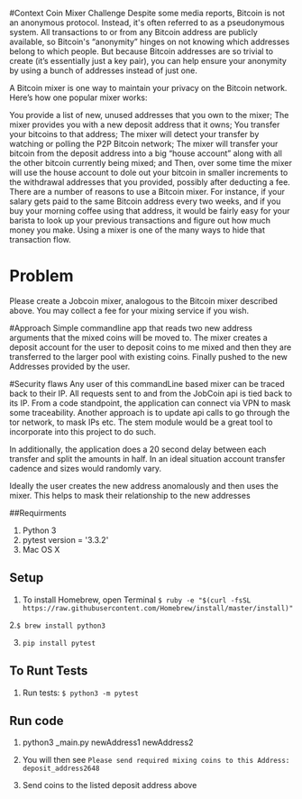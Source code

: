 #Context
Coin Mixer Challenge
Despite some media reports, Bitcoin is not an anonymous protocol.
Instead, it's often referred to as a pseudonymous system.
All transactions to or from any Bitcoin address are publicly available, so Bitcoin's “anonymity” hinges on not knowing which addresses belong to which people.
But because Bitcoin addresses are so trivial to create (it’s essentially just a key pair), you can help ensure your anonymity by using a bunch of addresses instead of just one.



A Bitcoin mixer is one way to maintain your privacy on the Bitcoin network.  Here’s how one popular mixer works:

You provide  a list of new, unused addresses that you own to the mixer;
The mixer provides you with a new deposit address that it owns;
You transfer your bitcoins to that address;
The mixer will detect your transfer by watching or polling the P2P Bitcoin network;
The mixer will transfer your bitcoin from the deposit address into a big “house account” along with all the other bitcoin currently being mixed; and
Then, over some time the mixer will use the house account to dole out your bitcoin in smaller increments to the withdrawal addresses that you provided, possibly after deducting a fee.
There are a number of reasons to use a Bitcoin mixer. For instance, if your salary gets paid to the same Bitcoin address every two weeks, and if you buy your morning coffee using that address, it would be fairly easy for your barista to look up your previous transactions and figure out how much money you make. Using a mixer is one of the many ways to hide that transaction flow.


# Problem
  Please create a Jobcoin mixer, analogous to the Bitcoin mixer described above. You may collect a fee for your mixing service if you wish.


#Approach
  Simple commandline app that reads two new address arguments that the mixed coins will be moved to. The mixer creates a deposit account
  for the user to deposit coins to me mixed and then they are transferred to the larger pool with existing coins. Finally pushed to the
  new Addresses provided by the user.

#Security flaws
  Any user of this commandLine based mixer can be traced back to their IP. All requests sent to and from the JobCoin api
  is tied back to its IP. From a code standpoint, the application can connect via VPN to mask some traceability. Another approach is to update
  api calls to go through the tor network, to mask IPs etc. The stem module would be a great tool to incorporate into this project to do such.

  In additionally, the application does a 20 second delay between each transfer and split the amounts in half.
  In an ideal situation account transfer cadence and sizes would randomly vary.

  Ideally the user creates the new address anomalously and then uses the mixer. This helps to mask their relationship to the new addresses

##Requirments
 1. Python 3
 2. pytest version = '3.3.2'
 3. Mac OS X

## Setup

 1. To install Homebrew, open Terminal
  `$ ruby -e "$(curl -fsSL https://raw.githubusercontent.com/Homebrew/install/master/install)"`

 2.`$ brew install python3`

 3. `pip install pytest`

## To Runt Tests
 1. Run tests:
   `$ python3 -m pytest  `

 ##  Run code
   1. python3 _main.py newAddress1 newAddress2

   2. You will then see
      `Please send required mixing coins to this Address: deposit_address2648`

   3. Send coins to the listed deposit address above




